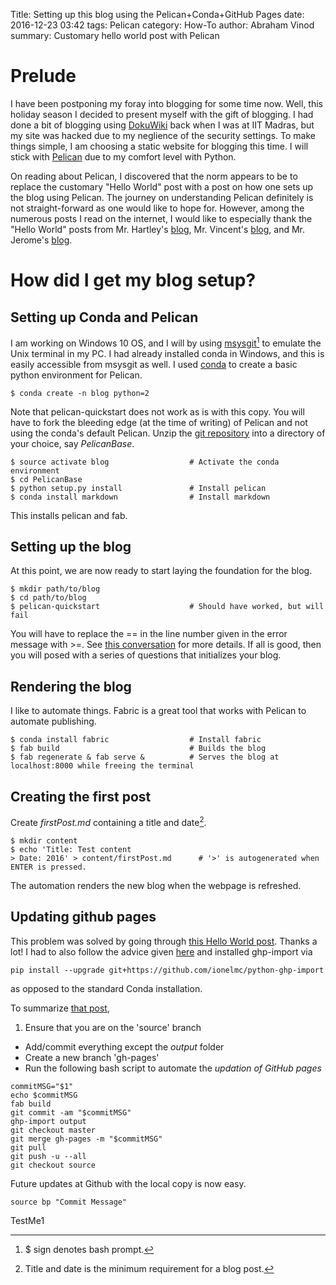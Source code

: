 Title: Setting up this blog using the Pelican+Conda+GitHub Pages
date: 2016-12-23 03:42
tags: Pelican
category: How-To
author: Abraham Vinod
summary: Customary hello world post with Pelican

# Prelude
I have been postponing my foray into blogging for some time now. Well, this
holiday season I decided to present myself with the gift of blogging. I had done
a bit of blogging using [DokuWiki](https://www.dokuwiki.org/) back when I was at
IIT Madras, but my site was hacked due to my neglience of the security settings.
To make things simple, I am choosing a static website for blogging this time. I will
stick with [Pelican](https://blog.getpelican.com/) due to my comfort level with
Python. 

On reading about Pelican, I discovered that the norm appears to be to replace the customary
"Hello World" post with a post on how one sets up the blog using Pelican.
The journey on understanding Pelican definitely is not straight-forward as one would like to hope for.
However, among the numerous posts I read on the internet, I would like to
especially thank the "Hello World" posts from Mr. Hartley's
[blog](http://beneathdata.com/how-to/how-i-built-this-website), Mr. Vincent's
[blog](http://algorithmshop.com/20131212-starting-a-blog.html/), and Mr.
Jerome's [blog](http://ntanjerome.org/blog/how-to-setup-github-user-page-with-pelican/).

# How did I get my blog setup?

## Setting up Conda and Pelican

I am working on Windows 10 OS, and I will by using
[msysgit](https://git-for-windows.github.io/)[^1] to emulate the Unix terminal
in my PC. I had already installed conda in Windows, and this is easily
accessible from msysgit as well. I used [conda](https://github.com/conda/conda)
to create a basic python environment for Pelican.   
~~~
$ conda create -n blog python=2
~~~
Note that pelican-quickstart does not work as is
with this copy. You will have to fork the bleeding edge (at the time of
writing) of Pelican and not using the conda's default Pelican.  Unzip the [git
repository](https://github.com/abyvinod/pelican/archive/master.zip) into a
directory of your choice, say *PelicanBase*.
~~~
$ source activate blog                  # Activate the conda environment
$ cd PelicanBase
$ python setup.py install               # Install pelican
$ conda install markdown                # Install markdown
~~~
This installs pelican and fab.

## Setting up the blog
At this point, we are now ready to start laying the foundation for the blog.
~~~
$ mkdir path/to/blog
$ cd path/to/blog
$ pelican-quickstart                    # Should have worked, but will fail
~~~
You will have to replace the == in the line number given in the error message
with >=. See [this
conversation](https://github.com/getpelican/pelican/issues/2043#issuecomment-268625132)
for more details. If all is good, then you will posed with a series of questions
    that initializes your blog.

## Rendering the blog

I like to automate things. Fabric is a great tool that works with Pelican to
automate publishing.
~~~
$ conda install fabric                  # Install fabric
$ fab build                             # Builds the blog
$ fab regenerate & fab serve &          # Serves the blog at localhost:8000 while freeing the terminal
~~~
    
## Creating the first post

Create *firstPost.md* containing a title and date[^2].
~~~
$ mkdir content
$ echo 'Title: Test content
> Date: 2016' > content/firstPost.md      # '>' is autogenerated when ENTER is pressed.
~~~
The automation renders the new blog when the webpage is refreshed.

## Updating github pages

This problem was solved by going through [this Hello World
post](http://ntanjerome.org/blog/how-to-setup-github-user-page-with-pelican/).
Thanks a lot! I had to also follow the advice given
[here](https://github.com/getnikola/nikola/issues/2223#issuecomment-174193643)
and installed ghp-import via 
~~~
pip install --upgrade git+https://github.com/ionelmc/python-ghp-import
~~~
as opposed to the standard Conda installation. 

To summarize [that
post](http://ntanjerome.org/blog/how-to-setup-github-user-page-with-pelican/),

1. Ensure that you are on the 'source' branch
+ Add/commit everything except the *output* folder 
+ Create a new branch 'gh-pages'
+ Run the following bash script to automate the *updation of GitHub pages*
```
commitMSG="$1"
echo $commitMSG
fab build
git commit -am "$commitMSG"
ghp-import output
git checkout master
git merge gh-pages -m "$commitMSG"
git pull
git push -u --all
git checkout source
```
Future updates at Github with the local copy is now easy.
~~~
source bp "Commit Message"
~~~

TestMe1

[^1]: $ sign denotes bash prompt.
[^2]: Title and date is the minimum requirement for a blog post.
